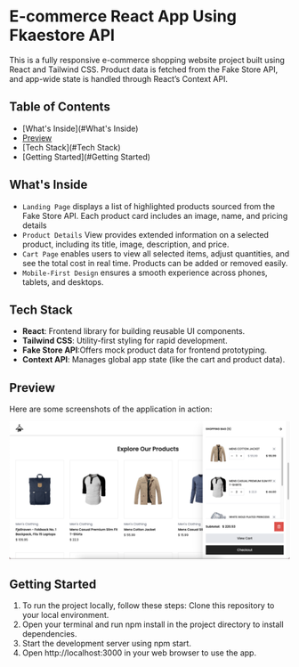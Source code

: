 # E-commerce React App Using Fkaestore API

This is a fully responsive e-commerce shopping website project built using React and Tailwind CSS. Product data is fetched from the Fake Store API, and app-wide state is handled through React’s Context API.

## Table of Contents
- [What's Inside](#What's Inside)
- [Preview](#Preview)
- [Tech Stack](#Tech Stack)
- [Getting Started](#Getting Started)

## What's Inside

- `Landing Page` displays a list of highlighted products sourced from the Fake Store API. Each product card includes an image, name, and pricing details
- `Product Details` View provides extended information on a selected product, including its title, image, description, and price.
- `Cart Page` enables users to view all selected items, adjust quantities, and see the total cost in real time. Products can be added or removed easily.
-  `Mobile-First Design` ensures a smooth experience across phones, tablets, and desktops.


## Tech Stack

- **React**: Frontend library for building reusable UI components.
- **Tailwind CSS**: Utility-first styling for rapid development.
- **Fake Store API**:Offers mock product data for frontend prototyping.
- **Context API**:  Manages global app state (like the cart and product data).



## Preview

Here are some screenshots of the application in action:


![Cart/Sidebar](/src/img/cart.png)

## Getting Started
1. To run the project locally, follow these steps:
Clone this repository to your local environment.
2. Open your terminal and run npm install in the project directory to install dependencies.
3. Start the development server using npm start.
4. Open http://localhost:3000 in your web browser to use the app.
